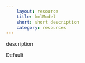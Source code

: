 ```yaml
---
    layout: resource
    title: kmlModel
    short: short description
    category: resources
---
```


description

Default

